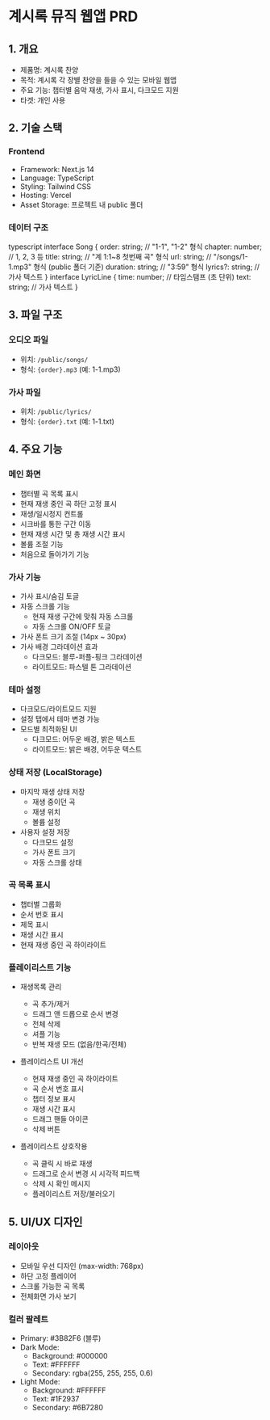 # 계시록 뮤직 웹앱 PRD

## 1. 개요
- 제품명: 계시록 찬양
- 목적: 계시록 각 장별 찬양을 들을 수 있는 모바일 웹앱
- 주요 기능: 챕터별 음악 재생, 가사 표시, 다크모드 지원
- 타겟: 개인 사용

## 2. 기술 스택
### Frontend
- Framework: Next.js 14
- Language: TypeScript
- Styling: Tailwind CSS
- Hosting: Vercel
- Asset Storage: 프로젝트 내 public 폴더



### 데이터 구조
typescript
interface Song {
order: string; // "1-1", "1-2" 형식
chapter: number; // 1, 2, 3 등
title: string; // "계 1:1~8 첫번째 곡" 형식
url: string; // "/songs/1-1.mp3" 형식 (public 폴더 기준)
duration: string; // "3:59" 형식
lyrics?: string; // 가사 텍스트
}
interface LyricLine {
time: number; // 타임스탬프 (초 단위)
text: string; // 가사 텍스트
}
## 3. 파일 구조
### 오디오 파일
- 위치: `/public/songs/`
- 형식: `{order}.mp3` (예: 1-1.mp3)

### 가사 파일
- 위치: `/public/lyrics/`
- 형식: `{order}.txt` (예: 1-1.txt)

## 4. 주요 기능
### 메인 화면
- 챕터별 곡 목록 표시
- 현재 재생 중인 곡 하단 고정 표시
- 재생/일시정지 컨트롤
- 시크바를 통한 구간 이동
- 현재 재생 시간 및 총 재생 시간 표시
- 볼륨 조절 기능
- 처음으로 돌아가기 기능

### 가사 기능
- 가사 표시/숨김 토글
- 자동 스크롤 기능
  - 현재 재생 구간에 맞춰 자동 스크롤
  - 자동 스크롤 ON/OFF 토글
- 가사 폰트 크기 조절 (14px ~ 30px)
- 가사 배경 그라데이션 효과
  - 다크모드: 블루-퍼플-핑크 그라데이션
  - 라이트모드: 파스텔 톤 그라데이션

### 테마 설정
- 다크모드/라이트모드 지원
- 설정 탭에서 테마 변경 가능
- 모드별 최적화된 UI
  - 다크모드: 어두운 배경, 밝은 텍스트
  - 라이트모드: 밝은 배경, 어두운 텍스트

### 상태 저장 (LocalStorage)
- 마지막 재생 상태 저장
  - 재생 중이던 곡
  - 재생 위치
  - 볼륨 설정
- 사용자 설정 저장
  - 다크모드 설정
  - 가사 폰트 크기
  - 자동 스크롤 상태

### 곡 목록 표시
- 챕터별 그룹화
- 순서 번호 표시
- 제목 표시
- 재생 시간 표시
- 현재 재생 중인 곡 하이라이트

### 플레이리스트 기능
- 재생목록 관리
  - 곡 추가/제거
  - 드래그 앤 드롭으로 순서 변경
  - 전체 삭제
  - 셔플 기능
  - 반복 재생 모드 (없음/한곡/전체)
  
- 플레이리스트 UI 개선
  - 현재 재생 중인 곡 하이라이트
  - 곡 순서 번호 표시
  - 챕터 정보 표시
  - 재생 시간 표시
  - 드래그 핸들 아이콘
  - 삭제 버튼
  
- 플레이리스트 상호작용
  - 곡 클릭 시 바로 재생
  - 드래그로 순서 변경 시 시각적 피드백
  - 삭제 시 확인 메시지
  - 플레이리스트 저장/불러오기

## 5. UI/UX 디자인
### 레이아웃
- 모바일 우선 디자인 (max-width: 768px)
- 하단 고정 플레이어
- 스크롤 가능한 곡 목록
- 전체화면 가사 보기

### 컬러 팔레트
- Primary: #3B82F6 (블루)
- Dark Mode:
  - Background: #000000
  - Text: #FFFFFF
  - Secondary: rgba(255, 255, 255, 0.6)
- Light Mode:
  - Background: #FFFFFF
  - Text: #1F2937
  - Secondary: #6B7280